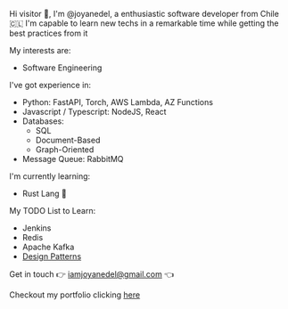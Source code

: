 Hi visitor 👀, I'm @joyanedel, a enthusiastic software developer from Chile 🇨🇱
I'm capable to learn new techs in a remarkable time while getting the best practices from it

My interests are:
* Software Engineering

I've got experience in:
* Python: FastAPI, Torch, AWS Lambda, AZ Functions
* Javascript / Typescript: NodeJS, React
* Databases:
  * SQL
  * Document-Based
  * Graph-Oriented
* Message Queue: RabbitMQ

I'm currently learning:
* Rust Lang 🌟

My TODO List to Learn:
* Jenkins
* Redis
* Apache Kafka
* [Design Patterns](https://learn.microsoft.com/en-us/azure/architecture/patterns/)

Get in touch 👉 iamjoyanedel@gmail.com 👈

Checkout my portfolio clicking [here](https://joyanedel.github.io/portfolio/)

<!---
joyanedel/joyanedel is a ✨ special ✨ repository because its `README.md` (this file) appears on your GitHub profile.
You can click the Preview link to take a look at your changes.
--->
